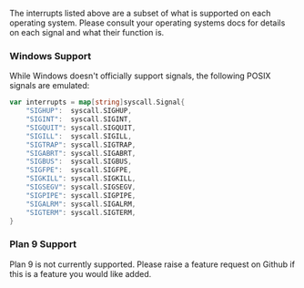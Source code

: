 The interrupts listed above are a subset of what is supported on each operating
system. Please consult your operating systems docs for details on each signal
and what their function is.

### Windows Support

While Windows doesn't officially support signals, the following POSIX signals
are emulated:

```go
var interrupts = map[string]syscall.Signal{
	"SIGHUP":  syscall.SIGHUP,
	"SIGINT":  syscall.SIGINT,
	"SIGQUIT": syscall.SIGQUIT,
	"SIGILL":  syscall.SIGILL,
	"SIGTRAP": syscall.SIGTRAP,
	"SIGABRT": syscall.SIGABRT,
	"SIGBUS":  syscall.SIGBUS,
	"SIGFPE":  syscall.SIGFPE,
	"SIGKILL": syscall.SIGKILL,
	"SIGSEGV": syscall.SIGSEGV,
	"SIGPIPE": syscall.SIGPIPE,
	"SIGALRM": syscall.SIGALRM,
	"SIGTERM": syscall.SIGTERM,
}
```

### Plan 9 Support

Plan 9 is not currently supported. Please raise a feature request on Github if
this is a feature you would like added.